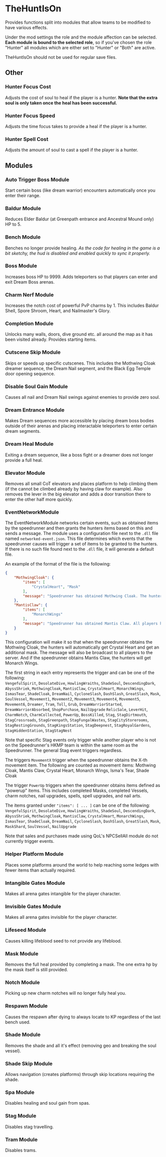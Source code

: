 # TheHuntIsOn

Provides functions split into modules that allow teams to be modified to have various effects.

Under the mod settings the role and the module affection can be selected. **Each module is bound to the selected role**, so if you've chosen the role "Hunter" all modules which are either set to "Hunter" or "Both" are active.

TheHuntIsOn should not be used for regular save files.

## Other

### Hunter Focus Cost
Adjusts the cost of soul to heal if the player is a hunter. **Note that the extra soul is only taken once the heal has been successful.**

### Hunter Focus Speed
Adjusts the time focus takes to provide a heal if the player is a hunter.

### Hunter Spell Cost
Adjusts the amount of soul to cast a spell if the player is a hunter.

## Modules

### Auto Trigger Boss Module
Start certain boss (like dream warrior) encounters automatically once you enter their range.

### Baldur Module
Reduces Elder Baldur (at Greenpath entrance and Ancestral Mound only) HP to 5.

### Bench Module
Benches no longer provide healing. *As the code for healing in the game is a bit sketchy, the hud is disabled and enabled quickly to sync it properly.*

### Boss Module
Increases boss HP to 9999. Adds teleporters so that players can enter and exit Dream Boss arenas.

### Charm Nerf Module
Increases the notch cost of powerful PvP charms by 1. This includes Baldur Shell, Spore Shroom, Heart, and Nailmaster's Glory.

### Completion Module
Unlocks many walls, doors, dive ground etc. all around the map as it has been visited already. Provides starting items.

### Cutscene Skip Module
Skips or speeds up specific cutscenes. This includes the Mothwing Cloak dreamer sequence, the Dream Nail segment, and the Black Egg Temple door opening sequence.

### Disable Soul Gain Module
Causes all nail and Dream Nail swings against enemies to provide zero soul.

### Dream Entrance Module
Makes Dream sequences more accessible by placing dream boss bodies outside of their arenas and placing interactable teleporters to enter certain dream segments.

### Dream Heal Module
Exiting a dream sequence, like a boss fight or a dreamer does not longer provide a full heal.

### Elevator Module
Removes all small CoT elevators and places platform to help climbing them (if the cannot be climbed already by having claw for example). Also removes the lever in the big elevator and adds a door transition there to enter the other half more quickly.

### EventNetworkModule
The EventNetworkModule networks certain events, such as obtained items by the speedrunner and then grants the hunters
items based on this and sends a message.
The module uses a configuration file next to the `.dll` file named `networked-event.json`.
This file determines which events that the speedrunner causes will trigger a set of items to be granted to the hunters.
If there is no such file found next to the `.dll` file, it will generate a default file.

An example of the format of the file is the following:
```json
{
    "MothwingCloak": {
        "items": [
            "CrystalHeart", "Mask"
        ],
        "message": "Speedrunner has obtained Mothwing Cloak. The hunters have now access to Crystal Heart and gained an additional mask."
    },
    "MantisClaw": {
        "items": [
            "MonarchWings"
        ],
        "message": "Speedrunner has obtained Mantis Claw. All players have now access to Monarch Wings."
    }
}
```
This configuration will make it so that when the speedrunner obtains the Mothwing Cloak, the hunters will 
automatically get Crystal Heart and get an additional mask. The message will also be broadcast to all players to
the server. And if the speedrunner obtains Mantis Claw, the hunters will get Monarch Wings.

The first string in each entry represents the trigger and can be one of the following:  
`VengefulSpirit`, `DesolateDive`, `HowlingWraiths`, `ShadeSoul`, `DescendingDark`, `AbyssShriek`, `MothwingCloak`,
`MantisClaw`, `CrystalHeart`, `MonarchWings`, `IsmasTear`, `ShadeCloak`, `DreamNail`, `CycloneSlash`, `DashSlash`,
`GreatSlash`, `Mask`, `SoulVessel`, `Movement1`, `Movement2`, `Movement3`, `Movement4`, `Movement5`, `Movement6`,
`Dreamer`, `Tram`, `Toll`, `Grub`, `DreamWarriorStarted`, `DreamWarriorAbsorbed`, `ShopPurchase`, `NailUpgrade`
`RelicSale`, `LeverHit`, `CharmNotch`, `CharmCollected`, `PowerUp`, `BossKilled`, `Stag`, `StagDirtmouth`, 
`StagCrossroads`, `StagGreenpath`, `StagFungalWastes`, `StagCityStorerooms`, `StagRestingGrounds`, `StagKingsStation`, 
`StagDeepnest`, `StagRoyalGardens`, `StagHiddenStation`, `StagStagNest`

Note that specific Stag events only trigger while another player who is not on the Speedrunner's HKMP team is within
the same room as the Speedrunner. The general Stag event triggers regardless.

The triggers `MovementX` trigger when the speedrunner obtains the X-th movement item. The following are counted as
movement items:
Mothwing Cloak, Mantis Claw, Crystal Heart, Monarch Wings, Isma's Tear, Shade Cloak

The trigger `PowerUp` triggers when the speedrunner obtains items defined as "powerup" items. This
includes completed Masks, completed Vessels, charm notches, nail upgrades, spells, spell upgrades, and nail arts.

The items granted under `"items": [ ... ]` can be one of the following:  
`VengefulSpirit`, `DesolateDive`, `HowlingWraiths`, `ShadeSoul`, `DescendingDark`, `AbyssShriek`, `MothwingCloak`,
`MantisClaw`, `CrystalHeart`, `MonarchWings`, `IsmasTear`, `ShadeCloak`, `DreamNail`, `CycloneSlash`, `DashSlash`,
`GreatSlash`, `Mask`, `MaskShard`, `SoulVessel`, `NailUpgrade`

Note that sales and purchases made using QoL's NPCSellAll module do not currently trigger events.

### Helper Platform Module
Places some platforms around the world to help reaching some ledges with fewer items than actually required.

### Intangible Gates Module
Makes all arena gates intangible for the player character.

### Invisible Gates Module
Makes all arena gates invisible for the player character.

### Lifeseed Module
Causes killing lifeblood seed to not provide any lifeblood.

### Mask Module
Removes the full heal provided by completing a mask. The one extra hp by the mask itself is still provided.

### Notch Module
Picking up new charm notches will no longer fully heal you.

### Respawn Module
Causes the respawn after dying to always locate to KP regardless of the last bench used.

### Shade Module
Removes the shade and all it's effect (removing geo and breaking the soul vessel).

### Shade Skip Module
Allows navigation (creates platforms) through skip locations requiring the shade.

### Spa Module
Disables healing and soul gain from spas.

### Stag Module
Disables stag travelling.

### Tram Module
Disables trams.